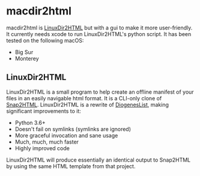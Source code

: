 # macdir2html

macdir2html is [LinuxDir2HTML](https://github.com/homeisfar/LinuxDir2HTML) but with a gui to make it more user-friendly. It currently needs xcode to run LinuxDir2HTML's python script. It has been tested on the following macOS:

- Big Sur
- Monterey

## LinuxDir2HTML
LinuxDir2HTML is a small program to help create an offline manifest of your files in an easily navigable html format. It is a CLI-only clone of [Snap2HTML](https://www.rlvision.com/snap2html/). LinuxDir2HTML is a rewrite of [DiogenesList](https://github.com/ZapperDJ/DiogenesList), making significant improvements to it:

- Python 3.6+
- Doesn't fail on symlinks (symlinks are ignored)
- More graceful invocation and sane usage
- Much, much, much faster
- Highly improved code

LinuxDir2HTML will produce essentially an identical output to Snap2HTML by using the same HTML template from that project.

